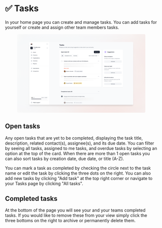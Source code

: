 # ✅ Tasks

In your home page you can create and manage tasks. You can add tasks for yourself or create and assign other team members tasks.&#x20;

<figure><img src="../.gitbook/assets/docs-tasks.png" alt=""><figcaption></figcaption></figure>

## Open tasks

Any open tasks that are yet to be completed, displaying the task title, description, related contact(s), assignee(s), and its due date. You can filter by seeing all tasks, assigned to me tasks, and overdue tasks by selecting an option at the top of the card. When there are more than 1 open tasks you can also sort tasks by creation date, due date, or title (A-Z).

You can mark a task as completed by checking the circle next to the task name or edit the task by clicking the three dots on the right. You can also add new tasks by clicking "Add task" at the top right corner or navigate to your Tasks page by clicking "All tasks".

## Completed tasks

At the bottom of the page you will see your and your teams completed tasks. If you would like to remove these from your view simply click the three bottoms on the right to archive or permanently delete them.
